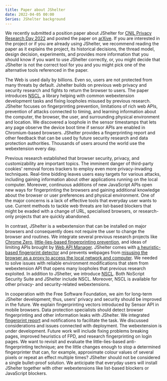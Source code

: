 ```yaml
---
title: Paper about JShelter
date: 2022-04-05 00:00
Series: JShelter background
---
```


We recently submitted a position paper about JShelter for [CNIL Privacy Research Day 2022](https://www.cnil.fr/en/privacy-research-day-2022) and posted the paper on [arXive](https://arxiv.org/abs/2204.01392). If you are interested in the project or if you are already using JShelter, we recommend reading the paper as it explains the project, its historical decisions, the thread model, design decision, experiments, and provides more information that you should know if you want to use JShelter correctly, or, you might decide that JShelter is not the correct tool for you and you might pick one of the alternative tools referenced in the paper.

The Web is used daily by billions. Even so, users are not protected from many
threats by default. Jshelter builds on previous web privacy and
security research and fights to return
the browser to users. The paper introduces [NSCL](https://noscript.net/commons-library),
a library helping with common webextension development tasks and fixing
loopholes misused by previous research. JShelter
focuses on fingerprinting prevention, limitations of rich web APIs,
prevention of attacks connected to timing, and learning information about
the computer, the browser, the user, and surrounding physical environment and
location. We discovered a loophole in the sensor timestamps that lets any
page observe the device boot time if sensor APIs are enabled in Chromium-based
browsers. JShelter provides a fingerprinting report and other feedback
that can be used by future security research and data protection
authorities. Thousands of users around the world use the webextension every day.

Previous research established that browser security, privacy, and customizability are
important
topics.
The imminent danger of third-party cookies' removal forces
trackers to employ even more privacy-invading techniques. Real-time bidding
leaves users easy targets for various attacks, including gaining information
about other applications running on the local computer.
Moreover, continuous additions of new JavaScript APIs open new ways for fingerprinting
the browsers and gaining additional knowledge about the browser or user preferences
and physical environment.
One of the
major concerns is a lack of effective tools that everyday user wants to use. Current
methods to tackle web threats are list-based blockers that might be evaded with
a change of URL, specialised browsers, or research-only projects that are
quickly abandoned.

In contrast, JShelter is a webextension that can be installed on major
browsers and consequently does not require the user to change the browser and
routines. We integrate several previous research projects like [Chrome
Zero](https://github.com/IAIK/ChromeZero), [little-lies-based fingerprinting prevention](https://brave.com/privacy-updates/3-fingerprint-randomization/), and ideas of limiting APIs brought by [Web API
Manager](https://github.com/pes10k/web-api-manager). JShelter comes with [a heuristic-based fingerprint detector](/fpdetection/)
and prevents webpages from [misusing the browser as a proxy to access the local network
and computer](/localportscanning/).
We needed to solve issues with reliable environment modifications that stem
from webextension API that opens many loopholes that previous research
exploited. In addition to JShelter, we introduce [NSCL](https://noscript.net/commons-library).
Both NoScript Security Suite and JShelter include NSCL. Moreover, NSCL is available for other privacy-
and security-related webextensions.

In cooperation with the Free Software Foundation, we
aim for long-term JShelter development; thus, users' privacy and security
should be improved in the future. We explain fingerprinting vectors introduced
by Sensor API in mobile browsers.
Data protection
specialists should detect browser fingerprinting and other information leaks
with JShelter. We
integrated [fingerprint report](/cooperation/) and notifications to facilitate the task. We discussed considerations and issues connected with
deployment. The webextension is under development. Future work will include
fixing problems breaking pages, improved heuristics of FPD, and research
fingerprinting on login pages. We want to revisit
and evaluate the little-lies-based anti-fingerprinting technique; are the little changes
enough to stop a determined fingerprinter that can, for example, approximate
colour
values of several pixels or repeat an effect multiple times?
JShelter should not be considered a single bullet-proof solution.
We anticipate that everyday users will install JShelter together with other
webextensions like
list-based blockers or JavaScript blockers.
